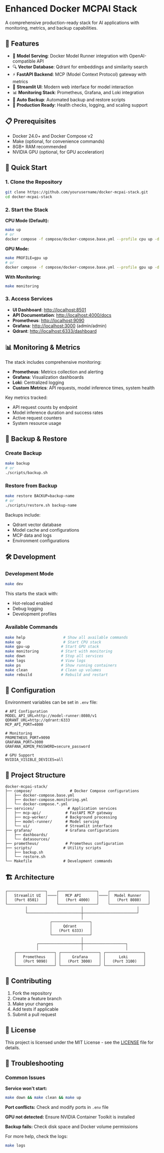 # Enhanced Docker MCPAI Stack

A comprehensive production-ready stack for AI applications with monitoring, metrics, and backup capabilities.

## 🚀 Features

- 🤖 **Model Serving**: Docker Model Runner integration with OpenAI-compatible API
- 🔍 **Vector Database**: Qdrant for embeddings and similarity search
- ⚡ **FastAPI Backend**: MCP (Model Context Protocol) gateway with metrics
- 🎨 **Streamlit UI**: Modern web interface for model interaction
- 📊 **Monitoring Stack**: Prometheus, Grafana, and Loki integration
- 🔄 **Auto Backup**: Automated backup and restore scripts
- 🐳 **Production Ready**: Health checks, logging, and scaling support

## 📋 Prerequisites

- Docker 24.0+ and Docker Compose v2
- Make (optional, for convenience commands)
- 8GB+ RAM recommended
- NVIDIA GPU (optional, for GPU acceleration)

## 🏃 Quick Start

### 1. Clone the Repository

```bash
git clone https://github.com/yourusername/docker-mcpai-stack.git
cd docker-mcpai-stack
```

### 2. Start the Stack

**CPU Mode (Default):**

```bash
make up
# or
docker compose -f compose/docker-compose.base.yml --profile cpu up -d
```

**GPU Mode:**

```bash
make PROFILE=gpu up
# or
docker compose -f compose/docker-compose.base.yml --profile gpu up -d
```

**With Monitoring:**

```bash
make monitoring
```

### 3. Access Services

- **UI Dashboard**: <http://localhost:8501>
- **API Documentation**: <http://localhost:4000/docs>
- **Prometheus**: <http://localhost:9090>
- **Grafana**: <http://localhost:3000> (admin/admin)
- **Qdrant**: <http://localhost:6333/dashboard>

## 📊 Monitoring & Metrics

The stack includes comprehensive monitoring:

- **Prometheus**: Metrics collection and alerting
- **Grafana**: Visualization dashboards
- **Loki**: Centralized logging
- **Custom Metrics**: API requests, model inference times, system health

Key metrics tracked:

- API request counts by endpoint
- Model inference duration and success rates
- Active request counters
- System resource usage

## 💾 Backup & Restore

### Create Backup

```bash
make backup
# or
./scripts/backup.sh
```

### Restore from Backup

```bash
make restore BACKUP=backup-name
# or
./scripts/restore.sh backup-name
```

Backups include:

- Qdrant vector database
- Model cache and configurations
- MCP data and logs
- Environment configurations

## 🛠️ Development

### Development Mode

```bash
make dev
```

This starts the stack with:

- Hot-reload enabled
- Debug logging
- Development profiles

### Available Commands

```bash
make help                 # Show all available commands
make up                   # Start CPU stack
make gpu-up              # Start GPU stack
make monitoring          # Start with monitoring
make down                # Stop all services
make logs                # View logs
make ps                  # Show running containers
make clean               # Clean up volumes
make rebuild             # Rebuild and restart
```

## 🔧 Configuration

Environment variables can be set in `.env` file:

```env
# API Configuration
MODEL_API_URL=http://model-runner:8080/v1
QDRANT_URL=http://qdrant:6333
MCP_API_PORT=4000

# Monitoring
PROMETHEUS_PORT=9090
GRAFANA_PORT=3000
GRAFANA_ADMIN_PASSWORD=secure_password

# GPU Support
NVIDIA_VISIBLE_DEVICES=all
```

## 📁 Project Structure

```
docker-mcpai-stack/
├── compose/                 # Docker Compose configurations
│   ├── docker-compose.base.yml
│   ├── docker-compose.monitoring.yml
│   └── docker-compose.*.yml
├── services/               # Application services
│   ├── mcp-api/           # FastAPI MCP gateway
│   ├── mcp-worker/        # Background processing
│   ├── model-runner/      # Model serving
│   └── ui/                # Streamlit interface
├── grafana/               # Grafana configurations
│   ├── dashboards/
│   └── datasources/
├── prometheus/            # Prometheus configuration
├── scripts/              # Utility scripts
│   ├── backup.sh
│   └── restore.sh
└── Makefile              # Development commands
```

## 🏗️ Architecture

```
┌─────────────────┐    ┌─────────────────┐    ┌─────────────────┐
│   Streamlit UI  │────│   MCP API       │────│  Model Runner   │
│   (Port 8501)   │    │   (Port 4000)   │    │   (Port 8080)   │
└─────────────────┘    └─────────────────┘    └─────────────────┘
         │                        │                        │
         └────────────────────────┼────────────────────────┘
                                  │
                    ┌─────────────────┐
                    │     Qdrant      │
                    │   (Port 6333)   │
                    └─────────────────┘
                                  │
              ┌───────────────────┼───────────────────┐
              │                   │                   │
    ┌─────────────────┐ ┌─────────────────┐ ┌─────────────────┐
    │   Prometheus    │ │     Grafana     │ │      Loki       │
    │   (Port 9090)   │ │   (Port 3000)   │ │   (Port 3100)   │
    └─────────────────┘ └─────────────────┘ └─────────────────┘
```

## 🤝 Contributing

1. Fork the repository
2. Create a feature branch
3. Make your changes
4. Add tests if applicable
5. Submit a pull request

## 📄 License

This project is licensed under the MIT License - see the [LICENSE](LICENSE) file for details.

## 🐛 Troubleshooting

### Common Issues

**Service won't start:**

```bash
make down && make clean && make up
```

**Port conflicts:**
Check and modify ports in `.env` file

**GPU not detected:**
Ensure NVIDIA Container Toolkit is installed

**Backup fails:**
Check disk space and Docker volume permissions

For more help, check the logs:

```bash
make logs
```
